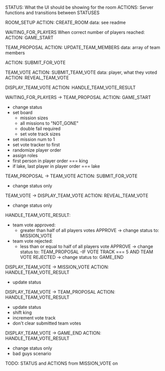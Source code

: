 STATUS: What the UI should be showing for the room
ACTIONS: Server functions and transitions between STATUSES

ROOM_SETUP
  ACTION: CREATE_ROOM
    data: see readme

WAITING_FOR_PLAYERS
  When correct number of players reached:
    ACTION: GAME_START

TEAM_PROPOSAL
  ACTION: UPDATE_TEAM_MEMBERS
    data: array of team members
  <!-- ACTION: SUBMIT_FOR_DISCUSSION -->
  ACTION: SUBMIT_FOR_VOTE

TEAM_VOTE
  ACTION: SUBMIT_TEAM_VOTE
    data: player, what they voted
  ACTION: REVEAL_TEAM_VOTE

DISPLAY_TEAM_VOTE
  ACTION: HANDLE_TEAM_VOTE_RESULT






WAITING_FOR_PLAYERS -> TEAM_PROPOSAL
ACTION: GAME_START
- change status
- set board
  - mission sizes
  - all missions to "NOT_GONE"
  - double fail required
  - set vote track sizes
- set mission num to 1
- set vote tracker to first
- randomize player order
- assign roles
- first person in player order === king
- if lake, last player in player order === lake

TEAM_PROPOSAL -> TEAM_VOTE
ACTION: SUBMIT_FOR_VOTE
- change status only

TEAM_VOTE -> DISPLAY_TEAM_VOTE
ACTION: REVEAL_TEAM_VOTE
- change status only

HANDLE_TEAM_VOTE_RESULT:
- team vote approved:
  - greater than half of all players votes APPROVE
  -> change status to: MISSION_VOTE
- team vote rejected:
  - less than or equal to half of all players vote APPROVE
  -> change status to: TEAM_PROPOSAL
-IF VOTE TRACK === 5 AND TEAM VOTE REJECTED
  -> change status to: GAME_END

DISPLAY_TEAM_VOTE -> MISSION_VOTE
ACTION: HANDLE_TEAM_VOTE_RESULT
- update status

DISPLAY_TEAM_VOTE -> TEAM_PROPOSAL
ACTION: HANDLE_TEAM_VOTE_RESULT
- update status
- shift king
- increment vote track
- don't clear submitted team votes

DISPLAY_TEAM_VOTE -> GAME_END
ACTION: HANDLE_TEAM_VOTE_RESULT
- change status only
- bad guys scenario

TODO: STATUS and ACTIONS from MISSION_VOTE on
